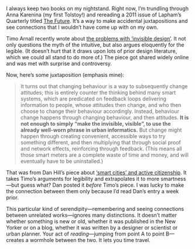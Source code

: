 

I always keep two books on my nightstand. Right now, I’m trundling through Anna Karenina (my first Tolstoy!)
and rereading a 2011 issue of Lapham’s Quarterly titled [The
Future](http://www.laphamsquarterly.org/magazine/the-future.php). It’s a way to make accidental
juxtapositions and see connections that I wouldn’t have come up with on my own.

Timo Arnall recently wrote about [the problems with ‘invisible
design’](http://www.elasticspace.com/2013/03/no-to-no-ui). It not only questions the myth of the intuitive,
but also argues eloquently for the legible. (It doesn’t hurt that it draws upon lots of prior design
literature, which we could all stand to do more of.) The piece got shared widely online and was met with
surprise and controversy.

Now, here’s some juxtaposition (emphasis mine):

> It turns out that changing
> behaviour is a way to subsequently change attitudes; this is entirely counter the thinking behind many smart
> systems, which are predicated on feedback loops delivering information to people, whose attitudes then change,
> and who then choose to change their behaviour accordingly. Instead, behaviour change happens through changing
> behaviour, and then attitudes.
> __It is not enough to simply “make the invisible, visible”, to use the already well-worn phrase in urban
> informatics.__ But change might happen through creating convenient, accessible ways to try something
> different, and then multiplying that through social proof and network effects, reinforcing through feedback.
> (This means all those smart meters are a complete waste of time and money, and will eventually have to be
> uninstalled.)

That was from Dan Hill’s piece about [‘smart cities’ and active
citizenship](http://www.cityofsound.com/blog/2013/02/on-the-smart-city-a-call-for-smart-citizens-instead.html).
It takes Timo’s arguments for legibility and extrapolates it to more smartness—but guess what? Dan posted
it *before* Timo’s piece. I was lucky to make the connection between them only because I’d read Dan’s
entry a week prior.

This particular kind of serendipity—remembering and seeing connections between unrelated works—ignores
many distinctions. It doesn’t matter whether something is new or old, whether it was published in the New
Yorker or on a blog, whether it was written by a designer or scientist or urban planner. Your act of
*reading*—jumping from point A to point B—creates a wormhole between the two. It lets you time travel.